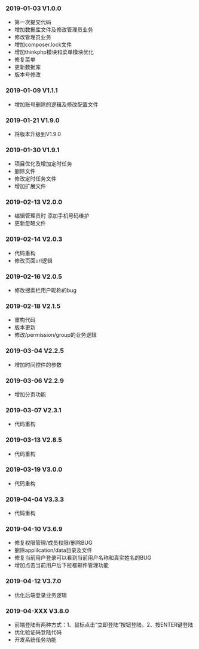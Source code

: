 ### 2019-01-03 V1.0.0
* 第一次提交代码
* 增加数据库文件及修改管理员业务
* 修改管理员业务
* 增加composer.lock文件
* 增加thinkphp模块和菜单模块优化
* 修复菜单
* 更新数据库
* 版本号修改
### 2019-01-09 V1.1.1
* 增加账号删除的逻辑及修改配置文件
### 2019-01-21 V1.9.0
* 将版本升级到V1.9.0
### 2019-01-30 V1.9.1
* 项目优化及增加定时任务 
* 删除文件
* 修改定时任务文件
* 增加扩展文件
### 2019-02-13 V2.0.0
* 编辑管理员时 添加手机号码维护
* 更新忽略文件
### 2019-02-14 V2.0.3
* 代码重构
* 修改页面url逻辑
### 2019-02-16 V2.0.5
* 修改搜索栏用户昵称的bug
### 2019-02-18 V2.1.5
* 重构代码
* 版本更新
* 修改/permission/group的业务逻辑
### 2019-03-04 V2.2.5
* 增加时间控件的参数
### 2019-03-06 V2.2.9
* 增加分页功能
### 2019-03-07 V2.3.1
* 代码重构
### 2019-03-13 V2.8.5
* 代码重构
### 2019-03-19 V3.0.0
* 代码重构
### 2019-04-04 V3.3.3
* 代码重构
### 2019-04-10 V3.6.9
* 修复权限管理/成员权限/删除BUG
* 删除applilcation/data目录及文件
* 修复当前用户登录可以看到当前用户名称和真实姓名的BUG
* 增加点击当前用户后下拉框邮件管理功能
### 2019-04-12 V3.7.0
* 优化后端登录业务逻辑
### 2019-04-XXX V3.8.0
* 前端登陆有两种方式：1、鼠标点击“立即登陆”按钮登陆，2、按ENTER键登陆
* 优化验证码登陆代码
* 开发系统任务功能